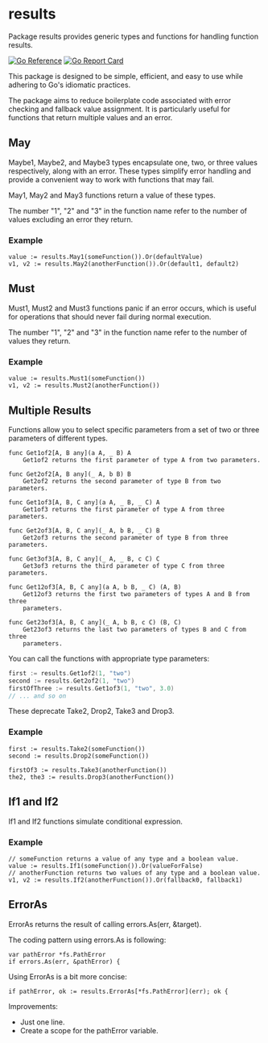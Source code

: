 # results
Package results provides generic types and functions for handling function results.

[![Go Reference](https://pkg.go.dev/badge/github.com/goaux/results.svg)](https://pkg.go.dev/github.com/goaux/results)
[![Go Report Card](https://goreportcard.com/badge/github.com/goaux/results)](https://goreportcard.com/report/github.com/goaux/results)

This package is designed to be simple, efficient, and easy to use while
adhering to Go's idiomatic practices.

The package aims to reduce boilerplate code associated with error checking and
fallback value assignment. It is particularly useful for functions that return
multiple values and an error.

## May

Maybe1, Maybe2, and Maybe3 types encapsulate one, two, or three values
respectively, along with an error. These types simplify error handling and
provide a convenient way to work with functions that may fail.

May1, May2 and May3 functions return a value of these types.

The number "1", "2" and "3" in the function name refer to the number of values
excluding an error they return.

### Example

    value := results.May1(someFunction()).Or(defaultValue)
    v1, v2 := results.May2(anotherFunction()).Or(default1, default2)

## Must

Must1, Must2 and Must3 functions panic if an error occurs, which is useful for
operations that should never fail during normal execution.

The number "1", "2" and "3" in the function name refer to the number of values they return.

### Example

    value := results.Must1(someFunction())
    v1, v2 := results.Must2(anotherFunction())

## Multiple Results

Functions allow you to select specific parameters from a set of two or three parameters of different types.

```
func Get1of2[A, B any](a A, _ B) A
    Get1of2 returns the first parameter of type A from two parameters.

func Get2of2[A, B any](_ A, b B) B
    Get2of2 returns the second parameter of type B from two parameters.

func Get1of3[A, B, C any](a A, _ B, _ C) A
    Get1of3 returns the first parameter of type A from three parameters.

func Get2of3[A, B, C any](_ A, b B, _ C) B
    Get2of3 returns the second parameter of type B from three parameters.

func Get3of3[A, B, C any](_ A, _ B, c C) C
    Get3of3 returns the third parameter of type C from three parameters.

func Get12of3[A, B, C any](a A, b B, _ C) (A, B)
    Get12of3 returns the first two parameters of types A and B from three
    parameters.

func Get23of3[A, B, C any](_ A, b B, c C) (B, C)
    Get23of3 returns the last two parameters of types B and C from three
    parameters.
```

You can call the functions with appropriate type parameters:

```go
first := results.Get1of2(1, "two")
second := results.Get2of2(1, "two")
firstOfThree := results.Get1of3(1, "two", 3.0)
// ... and so on
```

These deprecate Take2, Drop2, Take3 and Drop3.

### Example

    first := results.Take2(someFunction())
    second := results.Drop2(someFunction())

    firstOf3 := results.Take3(anotherFunction())
    the2, the3 := results.Drop3(anotherFunction())

## If1 and If2

If1 and If2 functions simulate conditional expression.

### Example

    // someFunction returns a value of any type and a boolean value.
    value := results.If1(someFunction()).Or(valueForFalse)
    // anotherFunction returns two values of any type and a boolean value.
    v1, v2 := results.If2(anotherFunction()).Or(fallback0, fallback1)

## ErrorAs

ErrorAs returns the result of calling errors.As(err, &target).

The coding pattern using errors.As is following:

    var pathError *fs.PathError
    if errors.As(err, &pathError) {

Using ErrorAs is a bit more concise:

    if pathError, ok := results.ErrorAs[*fs.PathError](err); ok {

Improvements:

- Just one line.
- Create a scope for the pathError variable.
